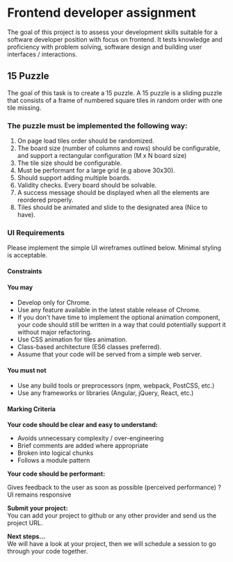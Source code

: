 # Frontend developer assignment

The goal of this project is to assess your development skills suitable for a software developer position with focus on frontend. It tests knowledge and proficiency with problem solving, software design and building user interfaces / interactions.

## 15 Puzzle

The goal of this task is to create a 15 puzzle. A 15 puzzle is a sliding puzzle that consists of a frame of numbered square tiles in random order with one tile missing.

### The puzzle must be implemented the following way:

1. On page load tiles order should be randomized.
2. The board size (number of columns and rows) should be configurable, and support a rectangular configuration (M x N board size)
3. The tile size should be configurable.
4. Must be performant for a large grid (e.g above 30x30).
5. Should support adding multiple boards.
6. Validity checks. Every board should be solvable.
7. A success message should be displayed when all the elements are reordered properly.
8. Tiles should be animated and slide to the designated area (Nice to have).

### UI Requirements

Please implement the simple UI wireframes outlined below. Minimal styling is acceptable.

#### Constraints

#### You may

- Develop only for Chrome.
- Use any feature available in the latest stable release of Chrome.
- If you don't have time to implement the optional animation component, your code should still be written in a way that could potentially support it without major refactoring.
- Use CSS animation for tiles animation.
- Class-based architecture (ES6 classes preferred).
- Assume that your code will be served from a simple web server.

#### You must not

- Use any build tools or preprocessors (npm, webpack, PostCSS, etc.)
- Use any frameworks or libraries (Angular, jQuery, React, etc.)

#### Marking Criteria

**Your code should be clear and easy to understand:**

- Avoids unnecessary complexity / over-engineering
- Brief comments are added where appropriate
- Broken into logical chunks
- Follows a module pattern

**Your code should be performant:**

Gives feedback to the user as soon as possible (perceived performance) ? UI remains responsive

**Submit your project:**  
You can add your project to github or any other provider and send us the project URL.

**Next steps...**  
We will have a look at your project, then we will schedule a session to go through your code together.
